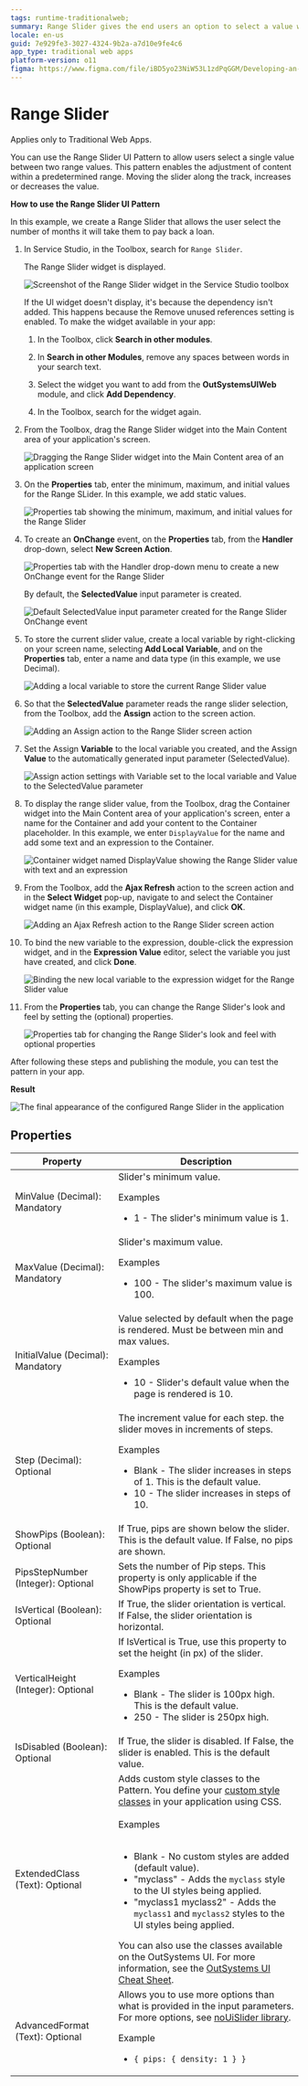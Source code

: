 ```yaml
---
tags: runtime-traditionalweb; 
summary: Range Slider gives the end users an option to select a value within a configured range by dragging a slider. 
locale: en-us
guid: 7e929fe3-3027-4324-9b2a-a7d10e9fe4c6
app_type: traditional web apps
platform-version: o11
figma: https://www.figma.com/file/iBD5yo23NiW53L1zdPqGGM/Developing-an-Application?type=design&node-id=234%3A11&mode=design&t=KpVEJMvnBwiukqql-1
---
```


# Range Slider

<div class="info" markdown="1">

Applies only to Traditional Web Apps.

</div>

You can use the Range Slider UI Pattern to allow users select a single value between two range values. This pattern enables the adjustment of content within a predetermined range. Moving the slider along the track, increases or decreases the value.  

**How to use the Range Slider UI Pattern**

In this example, we create a Range Slider that allows the user select the number of months it will take them to pay back a loan.

1. In Service Studio, in the Toolbox, search for `Range Slider`.

    The Range Slider widget is displayed.

    ![Screenshot of the Range Slider widget in the Service Studio toolbox](images/rangeslider-2-ss.png "Range Slider Widget in Service Studio")

    If the UI widget doesn't display, it's because the dependency isn't added. This happens because the Remove unused references setting is enabled. To make the widget available in your app:

    1. In the Toolbox, click **Search in other modules**.

    1. In **Search in other Modules**, remove any spaces between words in your search text.
    
    1. Select the widget you want to add from the **OutSystemsUIWeb** module, and click **Add Dependency**. 
    
    1. In the Toolbox, search for the widget again.

1. From the Toolbox, drag the Range Slider widget into the Main Content area of your application's screen.

    ![Dragging the Range Slider widget into the Main Content area of an application screen](images/rangeslider-1-ss.png "Dragging Range Slider Widget")

1. On the **Properties** tab, enter the minimum, maximum, and initial values for the Range SLider. In this example, we add static values.

    ![Properties tab showing the minimum, maximum, and initial values for the Range Slider](images/rangeslider-5-ss.png "Setting Range Slider Properties")

1. To create an **OnChange** event, on the **Properties** tab, from the **Handler** drop-down, select **New Screen Action**.

    ![Properties tab with the Handler drop-down menu to create a new OnChange event for the Range Slider](images/rangeslider-4-ss.png "Creating OnChange Event for Range Slider")

    By default, the **SelectedValue** input parameter is created.  

    ![Default SelectedValue input parameter created for the Range Slider OnChange event](images/rangeslider-6-ss.png "SelectedValue Input Parameter")

1. To store the current slider value, create a local variable by right-clicking on your screen name, selecting **Add Local Variable**, and on the **Properties** tab, enter a name and data type (in this example, we use Decimal).

    ![Adding a local variable to store the current Range Slider value](images/rangeslider-8-ss.png "Adding Local Variable for Slider Value")

1. So that the **SelectedValue** parameter reads the range slider selection, from the Toolbox, add the **Assign** action to the screen action.

    ![Adding an Assign action to the Range Slider screen action](images/rangeslider-10-ss.png "Assign Action in Range Slider")

1. Set the Assign **Variable** to the local variable you created, and the Assign **Value** to the automatically generated input parameter (SelectedValue).

    ![Assign action settings with Variable set to the local variable and Value to the SelectedValue parameter](images/rangeslider-11-ss.png "Setting Assign Variable for Range Slider")

1. To display the range slider value, from the Toolbox, drag the Container widget into the Main Content area of your application's screen, enter a name for the Container and add your content to the Container placeholder. In this example, we enter `DisplayValue` for the name and add some text and an expression to the Container.

    ![Container widget named DisplayValue showing the Range Slider value with text and an expression](images/rangeslider-7-ss.png "Displaying Range Slider Value")

1. From the Toolbox, add the **Ajax Refresh** action to the screen action and in the **Select Widget** pop-up, navigate to and select the Container widget name (in this example, DisplayValue), and click **OK**.

    ![Adding an Ajax Refresh action to the Range Slider screen action](images/rangeslider-12-ss.png "Ajax Refresh Action for Range Slider")

1. To bind the new variable to the expression, double-click the expression widget, and in the **Expression Value** editor, select the variable you just have created, and click **Done**.

    ![Binding the new local variable to the expression widget for the Range Slider value](images/rangeslider-9-ss.png "Binding Variable to Range Slider Expression")

1. From the **Properties** tab, you can change the Range Slider's look and feel by setting the (optional) properties.

    ![Properties tab for changing the Range Slider's look and feel with optional properties](images/rangeslider-14-ss.png "Customizing Range Slider Appearance")

After following these steps and publishing the module, you can test the pattern in your app.

**Result**

![The final appearance of the configured Range Slider in the application](images/rangeslider-13-ss.png "Final Result of Configured Range Slider")

## Properties

| **Property** | **Description** |
|---|---|
| MinValue (Decimal): Mandatory | Slider's minimum value. <p>Examples <ul><li>1 - The slider's minimum value is 1.</li> </ul></p> |
| MaxValue (Decimal): Mandatory | Slider's maximum value. <p>Examples <ul><li>100 - The slider's maximum value is 100.</li></ul></p> |
| InitialValue (Decimal): Mandatory | Value selected by default when the page is rendered. Must be between min and max values. <p>Examples <ul><li>10 - Slider's default value when the page is rendered is 10.</li></ul></p> |
| Step (Decimal): Optional | The increment value for each step. the slider moves in increments of steps.<p>Examples <ul><li>Blank - The slider increases in steps of 1. This is the default value. </li><li>10 - The slider increases in steps of 10.</li></ul></p> |
| ShowPips (Boolean): Optional | If True, pips are shown below the slider. This is the default value. If False, no pips are shown. |
| PipsStepNumber (Integer): Optional | Sets the number of Pip steps. This property is only applicable if the ShowPips property is set to True. |
| IsVertical (Boolean): Optional | If True, the slider orientation is vertical. If False, the slider orientation is horizontal. |
| VerticalHeight (Integer): Optional | If IsVertical is True, use this property to set the height (in px) of the slider. <p>Examples <ul><li>Blank - The slider is 100px high. This is the default value. </li><li>250 - The slider is 250px high.</li></ul></p> |
| IsDisabled (Boolean): Optional | If True, the slider is disabled. If False, the slider is enabled. This is the default value. |
| ExtendedClass (Text): Optional | Adds custom style classes to the Pattern. You define your [custom style classes](../../../look-feel/css.md) in your application using CSS.<br/><br/>Examples<br/><br/> <ul><li>Blank - No custom styles are added (default value).</li><li>"myclass" - Adds the ``myclass`` style to the UI styles being applied.</li><li>"myclass1 myclass2" - Adds the ``myclass1`` and ``myclass2`` styles to the UI styles being applied.</li></ul>You can also use the classes available on the OutSystems UI. For more information, see the [OutSystems UI Cheat Sheet](https://outsystemsui.outsystems.com/OutSystemsUIWebsite/CheatSheet). |
| AdvancedFormat (Text): Optional | Allows you to use more options than what is provided in the input parameters. For more options, see [noUiSlider library](https://refreshless.com/nouislider/).<p> Example <ul><li>`{ pips: { density: 1 } }`</li></ul></p> |
